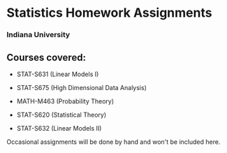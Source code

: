 # Statistics Homework Assignments

### Indiana University

## Courses covered:

* STAT-S631 (Linear Models I)
* STAT-S675 (High Dimensional Data Analysis)
* MATH-M463 (Probability Theory)

* STAT-S620 (Statistical Theory)
* STAT-S632 (Linear Models II)

Occasional assignments will be done by hand and won't be included here.

